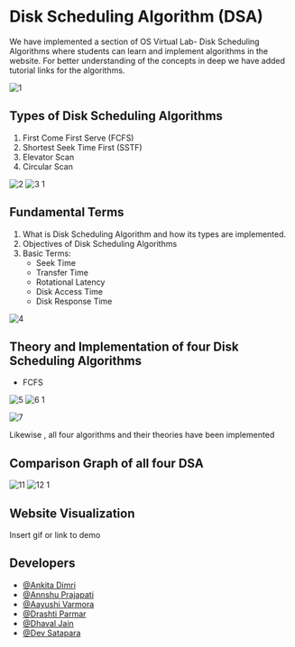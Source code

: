 
# Disk Scheduling Algorithm (DSA)

We have implemented a section of OS Virtual Lab-  Disk Scheduling Algorithms where students can learn and implement algorithms in the website. For better understanding of the concepts in deep we have added tutorial links for the algorithms.

![1](https://user-images.githubusercontent.com/91715629/142756280-6202abcc-67f2-41fc-8207-ff1e10511d8e.jpeg)



## Types of Disk Scheduling Algorithms
1. First Come First Serve (FCFS)
2. Shortest Seek Time First (SSTF)
3. Elevator Scan 
4. Circular Scan

![2](https://user-images.githubusercontent.com/91715629/142756312-710425c0-a46b-43d3-b798-db8dbb0c66ce.jpeg)
![3 1](https://user-images.githubusercontent.com/91715629/142756520-8bd1b477-23ff-458c-8592-22aeea059df9.jpeg)



## Fundamental Terms 
1. What is Disk Scheduling Algorithm and how its types are implemented.
2. Objectives of Disk Scheduling Algorithms
3. Basic Terms:
    * Seek Time
    * Transfer Time
    * Rotational Latency
    * Disk Access Time
    * Disk Response Time

![4](https://user-images.githubusercontent.com/91715629/142756328-75af6283-c8c1-4474-98fb-cbef103c11ba.jpeg)

## Theory and Implementation of four Disk Scheduling Algorithms

* FCFS

![5](https://user-images.githubusercontent.com/91715629/142756377-683bfec3-aa7c-42de-98da-99c5b01cab95.jpeg)
![6 1](https://user-images.githubusercontent.com/91715629/142756590-2dea8160-b080-4ff5-95f1-b976a6425533.jpeg)


![7](https://user-images.githubusercontent.com/91715629/142756401-24d657ca-8a9e-4bef-bb28-975702258bfc.jpeg)


Likewise , all four algorithms and their theories have been implemented

## Comparison Graph of all four DSA

![11](https://user-images.githubusercontent.com/91715629/142756414-f4d1497b-978a-4cfb-91ad-d94026749321.jpeg)
![12 1](https://user-images.githubusercontent.com/91715629/142756640-53d6994b-2ba1-4e09-905b-15501d4fe5d2.jpeg)




## Website Visualization

Insert gif or link to demo


## Developers

- [@Ankita Dimri](https://www.linkedin.com/in/ankita-dimri-8b222819b/)
- [@Annshu Prajapati](https://www.linkedin.com/in/annshu-prajapati-8162101ab)
- [@Aayushi Varmora](https://www.linkedin.com/in/aayushi-varmora-15b1561ab?lipi=urn%3Ali%3Apage%3Ad_flagship3_profile_view_base_contact_details%3Bsdzrr%2FCPR3Wm4SOd5yxjEQ%3D%3D)
- [@Drashti Parmar](https://www.linkedin.com/in/drashti-parmar-5067aa225/)
- [@Dhaval Jain](https://www.linkedin.com/in/jain-dhaval-8488b7187)
- [@Dev Satapara](https://www.linkedin.com/in/dev-satapara-331411222)



